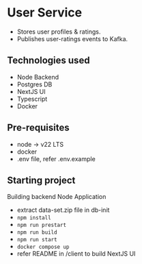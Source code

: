 # User Service
- Stores user profiles & ratings.
- Publishes user-ratings events to Kafka. 

## Technologies used
- Node Backend
- Postgres DB
- NextJS UI
- Typescript
- Docker

## Pre-requisites

- node -> v22 LTS
- docker
- .env file, refer .env.example

## Starting project

Building backend Node Application
- extract data-set.zip file in db-init
- `npm install`
- `npm run prestart`
- `npm run build`
- `npm run start`
- `docker compose up`
- refer README in /client to build NextJS UI